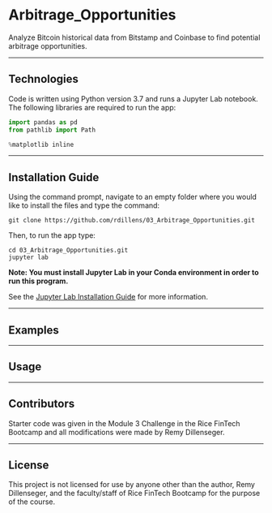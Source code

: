 # Arbitrage_Opportunities
Analyze Bitcoin historical data from Bitstamp and Coinbase to find potential arbitrage opportunities.

---
## Technologies
Code is written using Python version 3.7 and runs a Jupyter Lab notebook. The following libraries are required to run the app:
 ```python
import pandas as pd
from pathlib import Path

%matplotlib inline
```

---
## Installation Guide
Using the command prompt, navigate to an empty folder where you would like to install the files and type the command:
```
git clone https://github.com/rdillens/03_Arbitrage_Opportunities.git
```
Then, to run the app type:
```
cd 03_Arbitrage_Opportunities.git
jupyter lab
```
**Note: You must install Jupyter Lab in your Conda environment in order to run this program.**

See the [Jupyter Lab Installation Guide](https://jupyterlab.readthedocs.io/en/stable/getting_started/installation.html) for more information.

---
## Examples

---
## Usage

---
## Contributors
Starter code was given in the Module 3 Challenge in the Rice FinTech Bootcamp and all modifications were made by Remy Dillenseger. 

---
## License
This project is not licensed for use by anyone other than the author, Remy Dillenseger, and the faculty/staff of Rice FinTech Bootcamp for the purpose of the course.